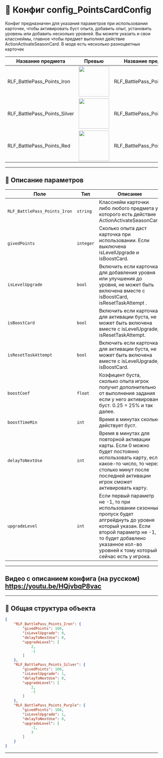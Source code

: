 
# 📄 Конфиг config_PointsCardConfig

Конфиг предназначен для указания параметров при использовании карточек, чтобы активировать буст опыта, добавить опыт, установить уровень или добавить несколько уровней. 
Вы можете указать и свои класснеймы, главное чтобы предмет выполнял действие ActionActivateSeasonCard. В моде есть несколько разноцветных карточек 

| Название предмета | Превью                              | Название предмета | Превью  |                            
|-------------------|------------------------------------------|------------------------------------------|------------------------------------------|
| RLF_BattlePass_Points_Iron | <img src="https://github.com/user-attachments/assets/ec28465f-ed90-4b0f-b458-1a682734f173" width="100" height="100"> | RLF_BattlePass_Points_Purple     | <img src="https://github.com/user-attachments/assets/1e5a2224-2e0d-4902-bef6-ae93e6f80142" width="100" height="100">  | 
| RLF_BattlePass_Points_Silver        | <img src="https://github.com/user-attachments/assets/739e9c90-1497-4ea3-8d13-7ef634a15bbb" width="100" height="100"> |RLF_BattlePass_Points_Green     | <img src="https://github.com/user-attachments/assets/ecf4851d-26b8-410d-9f64-0401ca1e535e" width="100" height="100">   | 
| RLF_BattlePass_Points_Red     | <img src="https://github.com/user-attachments/assets/29915333-5e8a-48fc-a52c-65df7b2785c8" width="100" height="100">  | RLF_BattlePass_Points_Blue     | <img src="https://github.com/user-attachments/assets/18e433e6-513c-44f6-bb65-51f4c127abc6" width="100" height="100">  | 
 

---

## 🧩 Описание параметров

| Поле              | Тип        |  Описание |
|-------------------|------------|----------|
| `RLF_BattlePass_Points_Iron`          | `string`  | Класснейм карточки либо любого предмета у которого есть действие ActionActivateSeasonCard |
| `givedPoints`          | `integer`  | Сколько опыта даст карточка при использовании. Если выключена isLevelUpgrade и isBoostCard. |
| `isLevelUpgrade`          | `bool`  | Включить если карточка для добавления уровня или улучшения до уровня, не может быть включена вместе с isBoostCard, isResetTaskAttempt . |
| `isBoostCard`          | `bool`  | Включить если карточка для активации буста, не может быть включена вместе с isLevelUpgrade, isResetTaskAttempt. |
| `isResetTaskAttempt`          | `bool`  | Включить если карточка для активации буста, не может быть включена вместе с isLevelUpgrade, isBoostCard. |
| `boostCoef`          | `float`  | Коэфицент буста, сколько опыта игрок получит дополнительно от выполнения задания если у него активирован буст. 0.25 = 25% и так далее. |
| `boostTimeMin`          | `int`  | Время в минутах сколько действует буст.|
| `delayToNextUse`          | `int`  | Время в минутах для повторной активации карты. Если 0 можно будет постоянно использовать карту, если какое-то число, то через столько минут после последней активации игрок сможет активировать карту. |
| `upgradeLevel`      | `int`   | Если первый параметр не -1, то при использовании сезонный пропуск будет апгрейднуть до уровня который указан. Если второй параметр не -1, то будет добавлено указанное кол-во уровней к тому который сейчас есть у игрока.  |

---
## Видео с описанием конфига (на русском) https://youtu.be/HQjvbqP8vac
---

## 🧱 Общая структура объекта

```json
{
    "RLF_BattlePass_Points_Iron": {
        "givedPoints": 100,
        "isLevelUpgrade": 0,
        "delayToNextUse": 0,
        "upgradeLevel": [
            2,
            -1
        ]
    },
    "RLF_BattlePass_Points_Silver": {
        "givedPoints": 100,
        "isLevelUpgrade": 1,
        "delayToNextUse": 0,
        "upgradeLevel": [
            2,
            -1
        ]
    },
    "RLF_BattlePass_Points_Purple": {
        "givedPoints": 100,
        "isLevelUpgrade": 1,
        "delayToNextUse": 0,
        "upgradeLevel": [
            -1,
            3
        ]
    }
}
```

---
